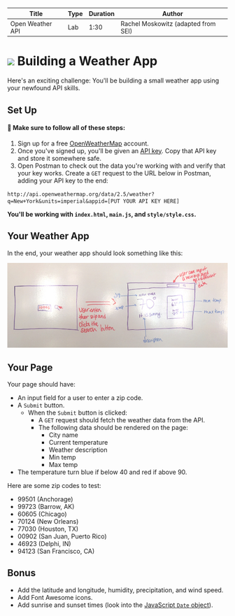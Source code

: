 | Title | Type | Duration | Author |
| -- | -- | -- | -- |
| Open Weather API | Lab | 1:30 | Rachel Moskowitz (adapted from SEI) |


# ![](https://ga-dash.s3.amazonaws.com/production/assets/logo-9f88ae6c9c3871690e33280fcf557f33.png) Building a Weather App

Here's an exciting challenge: You'll be building a small weather app using your newfound API skills.

## Set Up

#### 🚀 Make sure to follow all of these steps:

1. Sign up for a free [OpenWeatherMap](https://home.openweathermap.org/users/sign_up) account.
2. Once you've signed up, you'll be given an [API key](https://home.openweathermap.org/api_keys). Copy that API key and store it somewhere safe.
3. Open Postman to check out the data you're working with and verify that your key works. Create a `GET` request to the URL below in Postman, adding your API key to the end:

```
http://api.openweathermap.org/data/2.5/weather?q=New+York&units=imperial&appid=[PUT YOUR API KEY HERE]
```

**You'll be working with `index.html`, `main.js`, and `style/style.css`.**

## Your Weather App

In the end, your weather app should look something like this:

![desktop](./assets/desktop.jpg)

## Your Page

Your page should have:
- An input field for a user to enter a zip code.
- A `Submit` button.
    - When the `Submit` button is clicked:
        - A `GET` request should fetch the weather data from the API.
        - The following data should be rendered on the page:
            - City name
            - Current temperature
            - Weather description
            - Min temp
            - Max temp
- The temperature turn blue if below 40 and red if above 90.

Here are some zip codes to test:
- 99501 (Anchorage)
- 99723 (Barrow, AK)
- 60605 (Chicago)
- 70124 (New Orleans)
- 77030 (Houston, TX)
- 00902 (San Juan, Puerto Rico)
- 46923 (Delphi, IN)
- 94123 (San Francisco, CA)

## Bonus

- Add the latitude and longitude, humidity, precipitation, and wind speed.
- Add Font Awesome icons.
- Add sunrise and sunset times (look into the [JavaScript `Date` object](https://developer.mozilla.org/en-US/docs/Web/JavaScript/Reference/Global_Objects/Date)).
